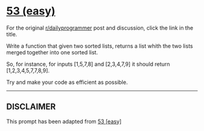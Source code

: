 # [53 (easy)](https://www.reddit.com/r/dailyprogrammer/comments/tpxq9/5162012_challenge_53_easy/)

For the original [r/dailyprogrammer](https://www.reddit.com/r/dailyprogrammer/) post and discussion, click the link in the title.

Write a function that given two sorted lists, returns a list whith the two lists merged together into one sorted list. 

So, for instance, for inputs [1,5,7,8] and [2,3,4,7,9] it should return [1,2,3,4,5,7,7,8,9]. 

Try and make your code as efficient as possible. 


----
## **DISCLAIMER**
This prompt has been adapted from [53 [easy]](https://www.reddit.com/r/dailyprogrammer/comments/tpxq9/5162012_challenge_53_easy/
)
